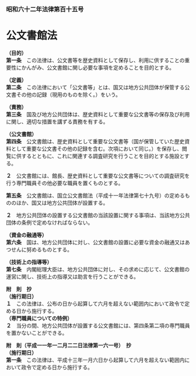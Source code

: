 ### 昭和六十二年法律第百十五号  
# 公文書館法  
  
**（目的）**  
**第一条**　この法律は、公文書等を歴史資料として保存し、利用に供することの重要性にかんがみ、公文書館に関し必要な事項を定めることを目的とする。  
  
**（定義）**  
**第二条**　この法律において「公文書等」とは、国又は地方公共団体が保管する公文書その他の記録（現用のものを除く。）をいう。  
  
**（責務）**  
**第三条**　国及び地方公共団体は、歴史資料として重要な公文書等の保存及び利用に関し、適切な措置を講ずる責務を有する。  
  
**（公文書館）**  
**第四条**　公文書館は、歴史資料として重要な公文書等（国が保管していた歴史資料として重要な公文書その他の記録を含む。次項において同じ。）を保存し、閲覧に供するとともに、これに関連する調査研究を行うことを目的とする施設とする。  
  
**２**　公文書館には、館長、歴史資料として重要な公文書等についての調査研究を行う専門職員その他必要な職員を置くものとする。  
  
**第五条**　公文書館は、国立公文書館法（平成十一年法律第七十九号）の定めるもののほか、国又は地方公共団体が設置する。  
  
**２**　地方公共団体の設置する公文書館の当該設置に関する事項は、当該地方公共団体の条例で定めなければならない。  
  
**（資金の融通等）**  
**第六条**　国は、地方公共団体に対し、公文書館の設置に必要な資金の融通又はあつせんに努めるものとする。  
  
**（技術上の指導等）**  
**第七条**　内閣総理大臣は、地方公共団体に対し、その求めに応じて、公文書館の運営に関し、技術上の指導又は助言を行うことができる。  
  
**附　則　抄**  
**（施行期日）**  
**１**　この法律は、公布の日から起算して六月を超えない範囲内において政令で定める日から施行する。  
**（専門職員についての特例）**  
**２**　当分の間、地方公共団体が設置する公文書館には、第四条第二項の専門職員を置かないことができる。  
  
**附　則（平成一一年一二月二二日法律第一六一号）　抄**  
**（施行期日）**  
**第一条**　この法律は、平成十三年一月六日から起算して六月を超えない範囲内において政令で定める日から施行する。  
  
